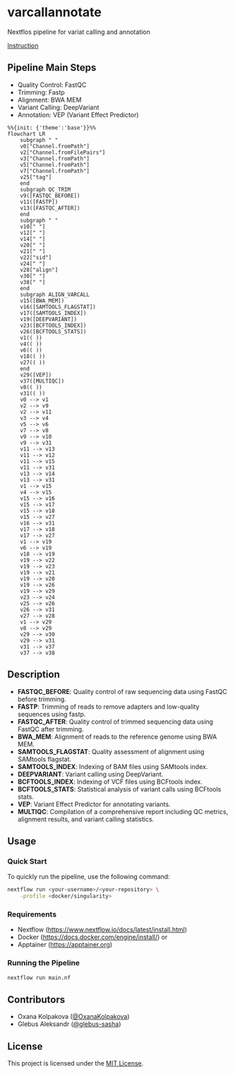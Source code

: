 # varcallannotate
Nextflos pipeline for variat calling and annotation

[Instruction](https://docs.google.com/document/d/11jPyh1NyD_TsrZC6RyAPUcdcDu9lFdHw2Kj4nD7wyvw/edit?pli=1&tab=t.0#heading=h.4ikn9g84g3gq)

## Pipeline Main Steps

- Quality Control: FastQC
- Trimming: Fastp
- Alignment: BWA MEM
- Variant Calling: DeepVariant
- Annotation: VEP (Variant Effect Predictor)

```mermaid
%%{init: {'theme':'base'}}%%
flowchart LR
    subgraph " "
    v0["Channel.fromPath"]
    v2["Channel.fromFilePairs"]
    v3["Channel.fromPath"]
    v5["Channel.fromPath"]
    v7["Channel.fromPath"]
    v25["tag"]
    end
    subgraph QC_TRIM
    v9([FASTQC_BEFORE])
    v11([FASTP])
    v13([FASTQC_AFTER])
    end
    subgraph " "
    v10[" "]
    v12[" "]
    v14[" "]
    v20[" "]
    v21[" "]
    v22["sid"]
    v24[" "]
    v28["align"]
    v30[" "]
    v38[" "]
    end
    subgraph ALIGN_VARCALL
    v15([BWA_MEM])
    v16([SAMTOOLS_FLAGSTAT])
    v17([SAMTOOLS_INDEX])
    v19([DEEPVARIANT])
    v23([BCFTOOLS_INDEX])
    v26([BCFTOOLS_STATS])
    v1(( ))
    v4(( ))
    v6(( ))
    v18(( ))
    v27(( ))
    end
    v29([VEP])
    v37([MULTIQC])
    v8(( ))
    v31(( ))
    v0 --> v1
    v2 --> v9
    v2 --> v11
    v3 --> v4
    v5 --> v6
    v7 --> v8
    v9 --> v10
    v9 --> v31
    v11 --> v13
    v11 --> v12
    v11 --> v15
    v11 --> v31
    v13 --> v14
    v13 --> v31
    v1 --> v15
    v4 --> v15
    v15 --> v16
    v15 --> v17
    v15 --> v18
    v15 --> v27
    v16 --> v31
    v17 --> v18
    v17 --> v27
    v1 --> v19
    v6 --> v19
    v18 --> v19
    v19 --> v22
    v19 --> v23
    v19 --> v21
    v19 --> v20
    v19 --> v26
    v19 --> v29
    v23 --> v24
    v25 --> v26
    v26 --> v31
    v27 --> v28
    v1 --> v29
    v8 --> v29
    v29 --> v30
    v29 --> v31
    v31 --> v37
    v37 --> v38
```
## Description
- **FASTQC_BEFORE**: Quality control of raw sequencing data using FastQC before trimming.
- **FASTP**: Trimming of reads to remove adapters and low-quality sequences using fastp.
- **FASTQC_AFTER**: Quality control of trimmed sequencing data using FastQC after trimming.
- **BWA_MEM**: Alignment of reads to the reference genome using BWA MEM.
- **SAMTOOLS_FLAGSTAT**: Quality assessment of alignment using SAMtools flagstat.
- **SAMTOOLS_INDEX**: Indexing of BAM files using SAMtools index.
- **DEEPVARIANT**: Variant calling using DeepVariant.
- **BCFTOOLS_INDEX**: Indexing of VCF files using BCFtools index.
- **BCFTOOLS_STATS**: Statistical analysis of variant calls using BCFtools stats.
- **VEP**: Variant Effect Predictor for annotating variants.
- **MULTIQC**: Compilation of a comprehensive report including QC metrics, alignment results, and variant calling statistics.

## Usage

### Quick Start

To quickly run the pipeline, use the following command:

```bash
nextflow run <your-username>/<your-repository> \
    -profile <docker/singularity> 
```

### Requirements

- Nextflow (https://www.nextflow.io/docs/latest/install.html)
- Docker (https://docs.docker.com/engine/install/) or
- Apptainer (https://apptainer.org)

### Running the Pipeline
```bash
nextflow run main.nf
```

## Contributors

- Oxana Kolpakova ([@OxanaKolpakova](https://github.com/OxanaKolpakova))
- Glebus Aleksandr ([@glebus-sasha](https://github.com/glebus-sasha/))

## License

This project is licensed under the [MIT License](LICENSE).

